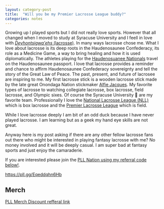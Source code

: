 ```yaml
---
layout: category-post
title:  "Will you be my Premier Lacrosse League buddy?"
categories: notes
---
```

Growing up I played sports but I did not really love sports. However that all changed when I moved to study at Syracuse University and I feell in love with [*Deyhontsigwa'ehs* (lacrosse)](https://indigenousvalues.org/contributions/lacrosse/). In many ways lacrosse chose me. What I love about lacrosse is its deep roots in the Haudenosaunee Confederacy, its role as a Medicine Game, a way to bring healing and how it is used diplomatically. The athletes playing for the [Haudenosuanee Nationals](https://haudenosauneenationals.com/) travel on the Haudenosaunee passport. I love that lacrosse provides a reminder and chance to affirm Haudenosaunee Confederacy sovereignty and tell the story of the Great Law of Peace. The past, present, and future of lacrosee are inspiring to me. My first lacrosse stick is a wooden lacrosse stick made by the late great Onondaga Nation stickmaker [Alfie Jacques](https://alfieaward.com/). My favorite types of lacrosse to watching collegiate lacrosse, box lacrosse, field lacrosse, and Olympic sixes. Of course the Syracuse University :orange: are my favorite team. Professionally I love the [National Lacrosse League (NLL)](https://nll.com) which is box lacrosse and the [Premier Lacrosse League](https://premierlacrosseleague.com/) which is field. 

While I love lacrosse deeply I am bit of an odd duck because I have never played lacrosse. I am learning but as a geek my hand eye skills are not great. 

Anyway here is my post asking if there are any other fellow lacrosse fans out there who might be interested in playing fantasy lacrosse with me? No money involved and it will be deeply casual. I am super bad at fantasy sports and just enjoy the camaraderie.

If you are interested please join the [PLL Nation using my referral code below!](https://pll.gg/Eqeddqhn6Hb).

<https://pll.gg/Eqeddqhn6Hb>

## Merch
[PLL Merch Discount refferal link](https://refer.premierlacrosseleague.com/adam4673)